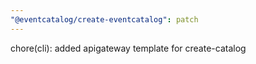 ```yaml
---
"@eventcatalog/create-eventcatalog": patch
---
```


chore(cli): added apigateway template for create-catalog
